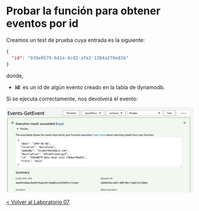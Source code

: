 # Probar la función para obtener eventos por id

Creamos un test de prueba cuya entrada es la siguiente:

```json
{
  "id": "939e0579-641e-4cd2-afe2-1384a2f0e816"
}
```
donde,
* **id**: es un id de algún evento creado en la tabla de dynamodb.

Si se ejecuta correctamente, nos devolverá el evento:

<p align="center">
    <img src="resources/get_event_id.png">
</p>


[< Volver al Laboratorio 07 ](../../lab-07) 

